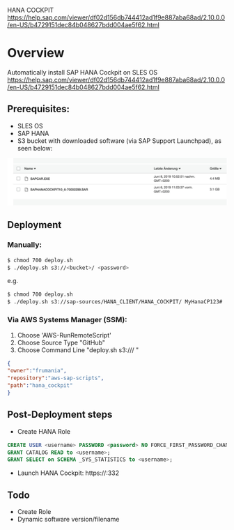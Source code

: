 
HANA COCKPIT
https://help.sap.com/viewer/df02d156db744412ad1f9e887aba68ad/2.10.0.0/en-US/b4729151dec84b048627bdd004ae5f62.html


# Overview

Automatically install SAP HANA Cockpit on SLES OS
https://help.sap.com/viewer/df02d156db744412ad1f9e887aba68ad/2.10.0.0/en-US/b4729151dec84b048627bdd004ae5f62.html

## Prerequisites:

- SLES OS
- SAP HANA
- S3 bucket with downloaded software (via SAP Support Launchpad), as seen below:

![image](software.jpg)

## Deployment

### Manually:

```bash
$ chmod 700 deploy.sh
$ ./deploy.sh s3://<bucket>/ <password>
```

e.g.

```bash
$ chmod 700 deploy.sh
$ ./deploy.sh s3://sap-sources/HANA_CLIENT/HANA_COCKPIT/ MyHanaCP123#
```


### Via AWS Systems Manager (SSM):

1) Choose 'AWS-RunRemoteScript'
2) Choose Source Type "GitHub"
3) Choose Command Line "deploy.sh s3://<bucket>/ <password>"

```json
{
"owner":"frumania",
"repository":"aws-sap-scripts",
"path":"hana_cockpit"
}
```

## Post-Deployment steps

- Create HANA Role
```sql
CREATE USER <username> PASSWORD <password> NO FORCE_FIRST_PASSWORD_CHANGE;
GRANT CATALOG READ to <username>;
GRANT SELECT on SCHEMA _SYS_STATISTICS to <username>;
```
- Launch HANA Cockpit: https://<hostname>:3<instance number>32

## Todo

- Create Role
- Dynamic software version/filename